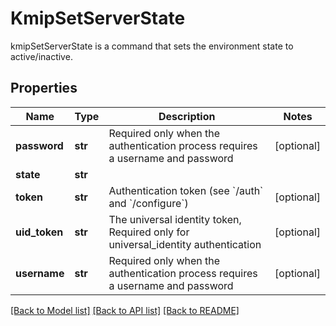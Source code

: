 # KmipSetServerState

kmipSetServerState is a command that sets the environment state to active/inactive.
## Properties
Name | Type | Description | Notes
------------ | ------------- | ------------- | -------------
**password** | **str** | Required only when the authentication process requires a username and password | [optional] 
**state** | **str** |  | 
**token** | **str** | Authentication token (see &#x60;/auth&#x60; and &#x60;/configure&#x60;) | [optional] 
**uid_token** | **str** | The universal identity token, Required only for universal_identity authentication | [optional] 
**username** | **str** | Required only when the authentication process requires a username and password | [optional] 

[[Back to Model list]](../README.md#documentation-for-models) [[Back to API list]](../README.md#documentation-for-api-endpoints) [[Back to README]](../README.md)


